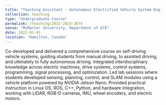 ```yaml
---
title: "Teaching Assistant - Autonomous Electrified Vehicle System Engineering Course"
collection: teaching
type: "Undergraduate Course"
permalink: /teaching/2022-2024-3EY4
venue: "McMaster University, Department of ECE"
date: 2022-01-01
location: "Hamilton, Canada"
---
```


Co-developed and delivered a comprehensive course on self-driving vehicle systems, guiding students from manual driving, to assisted driving, and ultimately to fully autonomous driving. Integrated interdisciplinary knowledge across electric machines, drive systems, control systems, programming, signal processing, and optimization. Led lab sessions where students developed sensing, planning, control, and SLAM modules using a vehicle platform powered by NVIDIA Jetson Nano. Provided practical instruction in Linux OS, ROS, C++, Python, and hardware integration, working with LIDAR, RGB-D cameras, IMU, wheel encoders, and electric motors.
